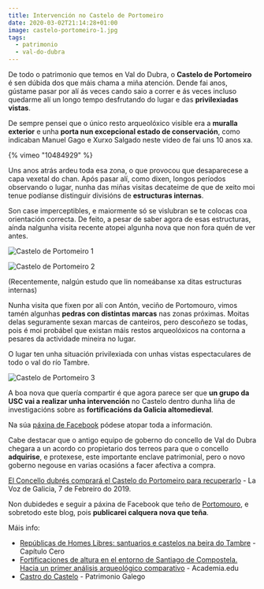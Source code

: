 ```yaml
---
title: Intervención no Castelo de Portomeiro
date: 2020-03-02T21:14:28+01:00
image: castelo-portomeiro-1.jpg
tags:
  - patrimonio
  - val-do-dubra
---
```


De todo o patrimonio que temos en Val do Dubra, o **Castelo de Portomeiro** é sen dúbida dos que máis chama a miña atención. Dende fai anos, gústame pasar por alí ás veces cando saio a correr e ás veces incluso quedarme alí un longo tempo desfrutando do lugar e das **privilexiadas vistas**.

De sempre pensei que o único resto arqueolóxico visible era a **muralla exterior** e unha **porta nun excepcional estado de conservación**, como indicaban Manuel Gago e Xurxo Salgado neste video de fai uns 10 anos xa.

{% vimeo "10484929" %}

Uns anos atrás ardeu toda esa zona, o que provocou que desaparecese a capa vexetal do chan. Após pasar alí, como dixen, longos períodos observando o lugar, nunha das miñas visitas decateime de que de xeito moi tenue podíanse distinguir divisións de **estructuras internas**.

Son case imperceptibles, e maiormente só se vislubran se te colocas coa orientación correcta. De feito, a pesar de saber agora de esas estructuras, aínda nalgunha visita recente atopei algunha nova que non fora quén de ver antes.


![Castelo de Portomeiro 1](castelo-portomeiro-1.jpg)

![Castelo de Portomeiro 2](castelo-portomeiro-2.jpg)

(Recentemente, nalgún estudo que lin nomeábanse xa ditas estructuras internas)

Nunha visita que fixen por alí con Antón, veciño de Portomouro, vimos tamén algunhas **pedras con distintas marcas** nas zonas próximas. Moitas delas seguramente sexan marcas de canteiros, pero descoñezo se todas, pois é moi probábel que existan máis restos arqueolóxicos na contorna a pesares da actividade mineira no lugar.

O lugar ten unha situación privilexiada con unhas vistas espectaculares de todo o val do río Tambre.

![Castelo de Portomeiro 3](castelo-portomeiro-3.jpg)

A boa nova que quería compartir é que agora parece ser que **un grupo da USC vai a realizar unha intervención** no Castelo dentro dunha liña de investigacións sobre as **fortificacións da Galicia altomedieval**.

Na súa [páxina de Facebook](https://www.facebook.com/CastelodePortomeiro/) pódese atopar toda a información.

Cabe destacar que o antigo equipo de goberno do concello de Val do Dubra chegara a un acordo co propietario dos terreos para que o concello **adquirise**, e protexese, este importante enclave patrimonial, pero o novo goberno negouse en varias ocasións a facer afectiva a compra.

[El Concello dubrés comprará el Castelo do Portomeiro para recuperarlo](https://www.lavozdegalicia.es/noticia/santiago/val-do-dubra/2019/02/07/concello-dubres-comprara-castelo-do-portomeiro-recuperarlo/0003_201902S7C7993.htm) - La Voz de Galicia, 7 de Febreiro do 2019.

Non dubidedes e seguir a páxina de Facebook que teño de [Portomouro](https://www.facebook.com/portomouro/), e sobretodo este blog, pois **publicarei calquera nova que teña**.

Máis info:
* [Repúblicas de Homes Libres: santuarios e castelos na beira do Tambre](http://www.manuelgago.org/blog/2010/03/27/republicas-de-homes-libres-santuarios-e-castelos-na-beira-do-tambre/) - Capítulo Cero
* [Fortificaciones de altura en el entorno de Santiago de Compostela. Hacia un primer análisis arqueológico comparativo](https://www.academia.edu/10769573/Fortificaciones_de_altura_en_el_entorno_de_Santiago_de_Compostela._Hacia_un_primer_análisis_arqueológico_comparativo) - Academia.edu
* [Castro do Castelo](http://patrimoniogalego.net/index.php/22306/2012/07/castro-do-castelo/) - Patrimonio Galego
